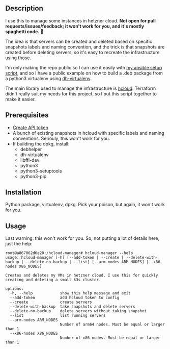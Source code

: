 ## Description

I use this to manage some instances in hetzner cloud. **Not open for pull requests/issues/feedback; it won't work for you, and it's mostly spaghetti code.** :spaghetti:

The idea is that servers can be created and deleted based on specific snapshots labels and naming convention, and the trick is that snapshots are created before deleting servers, so it's easy to recreate the infrastructure using those.

I'm only making the repo public so I can use it easily with [my ansible setup script](https://github.com/matuzalemmuller/setup-workstation), and so I have a public example on how to build a .deb package from a python3 virtualenv using [dh-virtualenv](https://github.com/spotify/dh-virtualenv).

The main library used to manage the infrastructure is [hcloud](https://hcloud-python.readthedocs.io/en/stable/). Terraform didn't really suit my needs for this project, so I put this script together to make it easier.

## Prerequisites

- [Create API token](https://docs.hetzner.com/cloud/api/getting-started/generating-api-token/)
- A bunch of existing snapshots in hcloud with specific labels and naming conventions. Seriouly, this won't work for you.
- If building the dpkg, install:
  - debhelper
  - dh-virtualenv
  - libffi-dev
  - python3
  - python3-setuptools
  - python3-pip

## Installation

Python package, virtualenv, dpkg. Pick your poison, but again, it won't work for you.

## Usage

Last warning: this won't work for you. So, not putting a lot of details here, just the help:

```
root@a867062d6e20:/hcloud-manager# hcloud-manager --help
usage: hcloud-manager [-h] [--add-token | --create | --delete-with-backup | --delete-no-backup | --list] [--arm-nodes ARM_NODES] [--x86-nodes X86_NODES]

Creates and deletes my VMs in hetzner cloud. I use this for quickly creating and deleting a small k3s cluster.

options:
  -h, --help            show this help message and exit
  --add-token           add hcloud token to config
  --create              create servers
  --delete-with-backup  take snapshots and delete servers
  --delete-no-backup    delete servers without taking snapshot
  --list                list running servers
  --arm-nodes ARM_NODES
                        Number of arm64 nodes. Must be equal or larger than 1
  --x86-nodes X86_NODES
                        Number of x86 nodes. Must be equal or larger than 1
```
